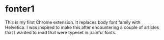 fonter1
=======

This is my first Chrome extension.  It replaces body font family with Helvetica.  I was inspired to make this after encountering a couple of articles that I wanted to read that were typeset in painful fonts.
